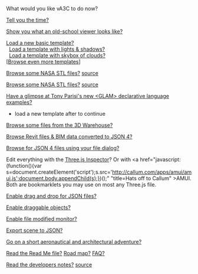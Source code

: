 
What would you like vA3C to do now?

[Tell you the time?]( #demo-tell-you-the-time.js "listen carefully..." )

[Show you what an old-school viewer looks like?]( #load-file-html.js#../../va3c-viewer-html5/r8dev/va3c-viewer-r8dev.html#autocrapdoodle "Hacker is faster, cheaper, smarter" )

[Load a new basic template?]( #load-file-html.js#../templates/template-basic.html "You can add files to this space..." )  
  &nbsp;  [Load a template with lights & shadows?]( #load-file-html.js#../templates/template-lights-shadows.html )  
  &nbsp;  [Load a template with skybox of clouds?]( #load-file-html.js#../templates/template-skybox.html )  
[[Browse even more templates]( #browse-templates.js )]  


[Browse some NASA STL files?]( #browse-nasa-stl-models.js ) [source]( https://github.com/va3c/va3c.github.io/tree/master/nasa-samples )

[Browse some NASA STL files?]( #load-file-html.js#../../../nasa-samples/va3c-hacker-r2-1dev.html# ) [source]( https://github.com/va3c/va3c.github.io/tree/master/nasa-samples )

[Have a glimpse at Tony Parisi's new &lt;GLAM> declarative language examples?]( #view-glam-models.js "make your style sheets 3D smarter" )  
- load a new template after to continue

[Browse some files from the 3D Warehouse?]( #browse-3dwarehouse-json-files.js "Collada files converted to JSON 3" )

[Browse Revit files & BIM data converted to JSON 4?]( #browse-revit-json4-files.js "Thanks Jeremy!" )

[Browse for JSON 4 files using your file dialog?]( #browse-using-file-dialog-json4.js "" )


Edit everything with the <a href="javascript:(function(){var script=document.createElement('script');script.type='text/javascript';script.src='https://rawgit.com/zz85/zz85-bookmarklets/master/js/ThreeInspector.js';document.body.appendChild(script);})()" title="Why invent your own when you can stand on the shoulders of giants?" >Three.js Inspector</a>?
Or with <a href="javascript:(function(){var s=document.createElement('script');s.src='http://callum.com/apps/amui/amui.js';document.body.appendChild(s);})();" "title=Hats off to Callum" >AMUI</a>. 
Both are bookmarklets you may use on most any Three.js file.


[Enable drag and drop for JSON files?]( #enable-drag-and-drop-json-files.js )

[Enable draggable objects?]( #enable-draggable-objects.js )

[Enable file modified monitor?]( #enable-file-modified-monitor.js "Thanks to Ben Howe" )

[Export scene to JSON?]( #export-scene-to-json.js )


[Go on a short aeronautical and architectural adventure?]( #demo-aeronautical-architectural.js "Makes heavy use of resources." ) 

[Read the Read Me file?]( #read-readme.js "You can view Hacker inside the Readme inside Hacker" ) [Road map?]( #read-road-map.js ) [FAQ?]( #read-faq.js )

[Read the developers notes?]( #read-dev-notes.js "Developer? ROFL!") [source]( https://github.com/va3c/viewer/tree/gh-pages/va3c-hacker )


